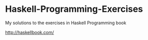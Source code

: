 # Haskell-Programming-Exercises
My solutions to the exercises in Haskell Programming book

http://haskellbook.com/

